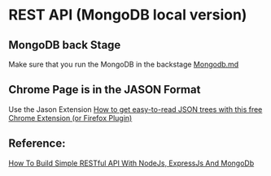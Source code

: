 # REST API (MongoDB local version)

## MongoDB back Stage
Make sure that you run the MongoDB in the backstage
[Mongodb.md](https://github.com/GlennOu66304/Data-Sciences/blob/master/SQL/Mongodb.md)  
## Chrome Page is in the JASON Format
Use the Jason Extension
[How to get easy-to-read JSON trees with this free Chrome Extension (or Firefox Plugin)](https://www.freecodecamp.org/news/untitleeasy-to-read-json-with-this-chrome-firefox-extensiond/)

## Reference:
[How To Build Simple RESTful API With NodeJs, ExpressJs And MongoDb](https://medium.com/@dinyangetoh/how-to-build-simple-restful-api-with-nodejs-expressjs-and-mongodb-99348012925d) 